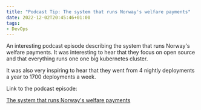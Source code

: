 ```yaml
---
title: "Podcast Tip: The system that runs Norway's welfare payments"
date: 2022-12-02T20:45:46+01:00
tags:
- DevOps
---
```


An interesting podcast episode describing the system that runs Norway's welfare payments. It was interesting to hear that they focus on open source and that everything runs one one big kubernetes cluster.

It was also very inspiring to hear that they went from 4 nightly deployments a year to 1700 deployments a week. 

Link to the podcast episode:

[The system that runs Norway's welfare payments](https://changelog.com/shipit/78)
